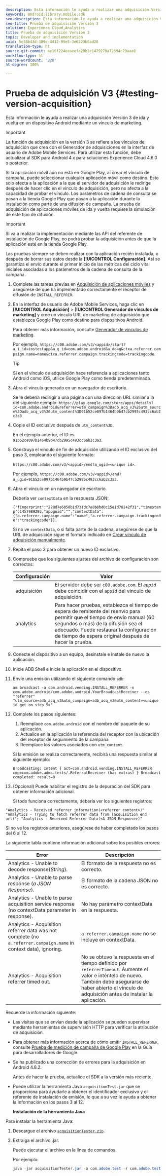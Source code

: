 ```yaml
---
description: Esta información le ayuda a realizar una adquisición Versión 3 de ida y vuelta en un dispositivo Android mediante un vínculo de marketing.
keywords: android;library;mobile;sdk
seo-description: Esta información le ayuda a realizar una adquisición Versión 3 de ida y vuelta en un dispositivo Android mediante un vínculo de marketing.
seo-title: Prueba de adquisición Versión 3
solution: Experience Cloud,Analytics
title: Prueba de adquisición Versión 3
topic: Developer and implementation
uuid: 5e38b43d-389e-4412-99e5-3e6223b6ad28
translation-type: ht
source-git-commit: ae16f224eeaeefa29b2e1479270a72694c79aaa0
workflow-type: ht
source-wordcount: '820'
ht-degree: 100%

---
```



# Prueba de adquisición V3 {#testing-version-acquisition}

Esta información le ayuda a realizar una adquisición Versión 3 de ida y vuelta en un dispositivo Android mediante un vínculo de marketing.

>[!IMPORTANT]
>
>La función de adquisición en la versión 3 se refiere a los vínculos de adquisición que crea con el Generador de adquisiciones en la interfaz de usuario de Adobe Mobile Services. Para utilizar esta función, debe actualizar al SDK para Android 4.x para soluciones Experience Cloud 4.6.0 o posterior.

Si la aplicación móvil aún no está en Google Play, al crear el vínculo de campaña, puede seleccionar cualquier aplicación móvil como destino. Esto solo afecta a la aplicación a la que el servidor de adquisición le redirige después de hacer clic en el vínculo de adquisición, pero no afecta a la capacidad de probar el vínculo. Los parámetros de cadena de consulta se pasan a la tienda Google Play que pasan a la aplicación durante la instalación como parte de una difusión de campaña. La prueba de adquisición de aplicaciones móviles de ida y vuelta requiere la simulación de este tipo de difusión.

>[!IMPORTANT]
>
>Si va a realizar la implementación mediante las API del referente de instalación de Google Play, no podrá probar la adquisición antes de que la aplicación esté en la tienda Google Play.

Las pruebas siempre se deben realizar con la aplicación recién instalada, o después de borrar sus datos desde la **[!UICONTROL Configuración]**. Así se garantiza el envío durante el primer inicio de las métricas del ciclo vital iniciales asociadas a los parámetros de la cadena de consulta de la campaña.

1. Complete las tareas previas en [Adquisición de aplicaciones móviles](/help/android/acquisition-main/acquisition.md) y asegúrese de que ha implementado correctamente el receptor de difusión de `INSTALL_REFERRER`.

1. En la interfaz de usuario de Adobe Mobile Services, haga clic en **[!UICONTROL Adquisición]** > **[!UICONTROL Generador de vínculos de marketing]** y cree un vínculo URL de marketing de adquisición que establezca Google Play como destino para dispositivos Android.

   Para obtener más información, consulte [Generador de vínculos de marketing](/help/using/acquisition-main/c-marketing-links-builder/c-marketing-links-builder.md).

   Por ejemplo, `https://c00.adobe.com/v3/<appid>/start?a_i_id=iostestapp&a_g_id=com.adobe.android&a_dd=g&ctxa.referrer.campaign.name=name&ctxa.referrer.campaign.trackingcode=trackingcode`.

   >[!TIP]
   >
   >Si en el vínculo de adquisición hace referencia a aplicaciones tanto Android como iOS, utilice Google Play como tienda predeterminada.

1. Abra el vínculo generado en un navegador de escritorio.

   Se le debería redirigir a una página con una dirección URL similar a la del siguiente ejemplo:
   `https://play.google.com/store/apps/details?id=com.adobe.android&referrer=utm_campaign%3Dadb_acq_v3%26utm_source%3Dadb_acq_v3%26utm_content%3D91b52ce097b1464b9b47cb2995c493cc6ab2c3a3`

1. Copie el ID exclusivo después de `utm_content%3D`.

   En el ejemplo anterior, el ID es `91b52ce097b1464b9b47cb2995c493cc6ab2c3a3`.

1. Construya el vínculo de fin de adquisición utilizando el ID exclusivo del paso 3, empleando el siguiente formato:

   `https://c00.adobe.com/v3/<appid>/end?a_ugid=<unique id>`.

   Por ejemplo, `https://c00.adobe.com/v3/<appid>/end?a_ugid=91b52ce097b1464b9b47cb2995c493cc6ab2c3a3`.

1. Abra el vínculo en un navegador de escritorio.

   Debería ver `contextData` en la respuesta JSON:

   `{"fingerprint":"228d7e6058b1d731dc7a8b8bd0c15e1d78242f31","timestamp":1457989293,"appguid":"","contextData":{"a.referrer.campaign.name":"name","a.referrer.campaign.trackingcode":"trackingcode"}}.`

   Si no ve `contextData`, o si falta parte de la cadena, asegúrese de que la URL de adquisición sigue el formato indicado en [Crear vínculo de adquisición manualmente](/help/using/acquisition-main/c-marketing-links-builder/acquisition-link-manual.md).
1. Repita el paso 3 para obtener un nuevo ID exclusivo.
1. Compruebe que los siguientes ajustes del archivo de configuración son correctos:

   | Configuración | Valor |
   |--- |--- |
   | adquisición | El servidor debe ser `c00.adobe.com`. El *`appid`* debe coincidir con el `appid` del vínculo de adquisición. |
   | analytics | Para hacer pruebas, establezca el tiempo de espera de remitente del reenvío para permitir que el tiempo de envío manual (60 segundos o más) de la difusión sea el adecuado. Puede restaurar la configuración de tiempo de espera original después de hacer la prueba. |

1. Conecte el dispositivo a un equipo, desinstale e instale de nuevo la aplicación.
1. Inicie ADB Shell e inicie la aplicación en el dispositivo.
1. Envíe una emisión utilizando el siguiente comando `adb`:

   `am broadcast -a com.android.vending.INSTALL_REFERRER -n com.adobe.android/com.adobe.android.YourBroadcastReceiver --es "referrer" "utm_source=adb_acq_v3&utm_campaign=adb_acq_v3&utm_content=<unique id get on step 5>"`

1. Complete los pasos siguientes:
   1. Reemplace `com.adobe.android` con el nombre del paquete de su aplicación.
   1. Actualice en la aplicación la referencia del receptor con la ubicación del receptor de seguimiento de la campaña
   1. Reemplace los valores asociados con `utm_content`.

   Si la emisión se realiza correctamente, recibirá una respuesta similar al siguiente ejemplo:

   `Broadcasting: Intent
{ act=com.android.vending.INSTALL_REFERRER cmp=com.adobe.adms.tests/.ReferralReceiver (has extras) }
Broadcast completed: result=0`

1. (Opcional) Puede habilitar el registro de la depuración del SDK para obtener información adicional.

   Si todo funciona correctamente, debería ver los siguientes registros:

`"Analytics - Received referrer information(<referrer content>)"   "Analytics - Trying to fetch referrer data from (acquisition end url)"; "Analytics - Received Referrer Data(<A JSON Response>)"`

Si no ve los registros anteriores, asegúrese de haber completado los pasos del 6 al 12.

La siguiente tabla contiene información adicional sobre los posibles errores:

| Error | Descripción |
|--- |--- |
| Analytics - Unable to decode response(*String*). | El formato de la respuesta no es correcto. |
| Analytics - Unable to parse response (*a JSON Response*). | El formato de la cadena JSON no es correcto. |
| Analytics - Unable to parse acquisition service response (no contextData parameter in response). | No hay parámetro contextData en la respuesta. |
| Analytics - Acquisition referrer data was not complete (no `a.referrer.campaign.name` in context data), ignoring. | `a.referrer.campaign.name`  no se incluye en contextData. |
| Analytics - Acquisition referrer timed out. | No se obtuvo la respuesta en el tiempo definido por `referrerTimeout`. Aumente el valor e inténtelo de nuevo.  También debe asegurarse de haber abierto el vínculo de adquisición antes de instalar la aplicación. |

Recuerde la información siguiente:

* Las visitas que se envían desde la aplicación se pueden supervisar mediante herramientas de supervisión HTTP para verificar la atribución de adquisición.
* Para obtener más información acerca de cómo emitir `INSTALL_REFERRER`, consulte [Prueba de medición de campaña de Google Play](https://developers.google.com/analytics/solutions/testing-play-campaigns) en la Guía para desarrolladores de Google.

* Se ha publicado una corrección de errores para la adquisición en Android 4.8.2.

   Antes de hacer la prueba, actualice el SDK a la versión más reciente.

* Puede utilizar la herramienta Java `acquisitionTest.jar` que se proporciona para ayudarle a obtener el identificador exclusivo y el referente de instalación de emisión, lo que a su vez le ayuda a obtener la información en los pasos 3 al 12.

   **Instalación de la herramienta Java**

Para instalar la herramienta Java:

1. Descargue el archivo [`acquisitionTester.zip`](/help/android/assets/acquisitionTester.zip).

1. Extraiga el archivo .jar.

   Puede ejecutar el archivo en la línea de comandos.

   Por ejemplo:

   ```java
   java -jar acquisitionTester.jar -a com.adobe.test -r com.adobe.test.ReferrerReceiver -l "https://c00.adobe.com/v3/appid/start?a_i_id=123456&a_g_id=com.adobe.test&a_dd=i&ctxa.referrer.campaign.name=name&ctxa.referrer.campaign.trackingcode=1234
   ```
